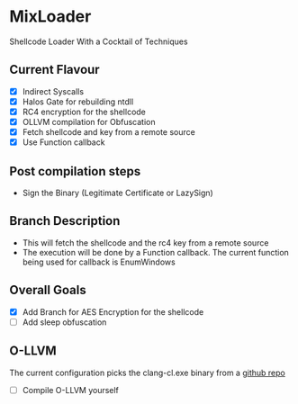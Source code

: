 # MixLoader
Shellcode Loader With a Cocktail of Techniques

## Current Flavour
- [x] Indirect Syscalls
- [x] Halos Gate for rebuilding ntdll
- [x] RC4 encryption for the shellcode
- [x] OLLVM compilation for Obfuscation
- [x] Fetch shellcode and key from a remote source
- [x] Use Function callback

## Post compilation steps
- Sign the Binary (Legitimate Certificate or LazySign)

## Branch Description
- This will fetch the shellcode and the rc4 key from a remote source
- The execution will be done by a Function callback. The current function being used for callback is EnumWindows

## Overall Goals
- [X] Add Branch for AES Encryption for the shellcode
- [ ] Add sleep obfuscation 

## O-LLVM
The current configuration picks the clang-cl.exe binary from a [github repo](https://github.com/wwh1004/ollvm-16/)
- [ ] Compile O-LLVM yourself